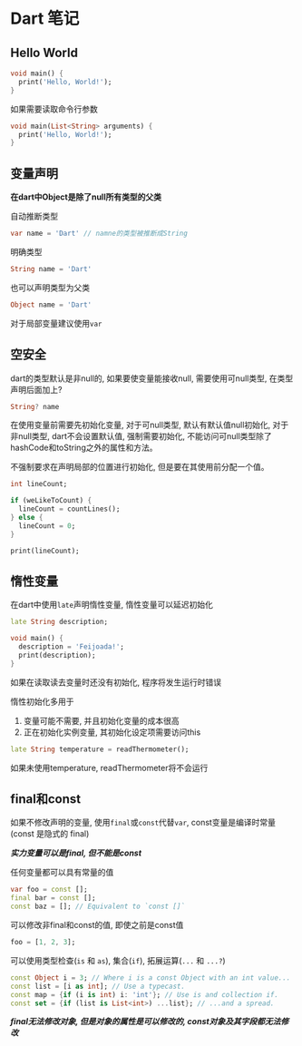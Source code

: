# Dart 笔记

## Hello World

```dart
void main() {
  print('Hello, World!');
}
```
如果需要读取命令行参数
``` dart
void main(List<String> arguments) {
  print('Hello, World!');
}
```

## 变量声明

**在dart中Object是除了null所有类型的父类**

自动推断类型
```dart
var name = 'Dart' // namne的类型被推断成String
```

明确类型
```dart
String name = 'Dart'
```

也可以声明类型为父类

```dart
Object name = 'Dart'
```

对于局部变量建议使用`var`

## 空安全
dart的类型默认是非null的, 如果要使变量能接收null, 需要使用可null类型, 在类型声明后面加上?

```dart
String? name
```

在使用变量前需要先初始化变量, 对于可null类型, 默认有默认值null初始化, 对于非null类型, dart不会设置默认值, 强制需要初始化, 不能访问可null类型除了hashCode和toString之外的属性和方法。

不强制要求在声明局部的位置进行初始化, 但是要在其使用前分配一个值。

```dart
int lineCount;

if (weLikeToCount) {
  lineCount = countLines();
} else {
  lineCount = 0;
}

print(lineCount);
```

## 惰性变量

在dart中使用`late`声明惰性变量, 惰性变量可以延迟初始化
```dart
late String description;

void main() {
  description = 'Feijoada!';
  print(description);
}
```

如果在读取读去变量时还没有初始化, 程序将发生运行时错误

惰性初始化多用于
1. 变量可能不需要, 并且初始化变量的成本很高
2. 正在初始化实例变量, 其初始化设定项需要访问this

```dart
late String temperature = readThermometer(); 
```
如果未使用temperature, readThermometer将不会运行

## final和const

如果不修改声明的变量, 使用`final`或`const`代替`var`, const变量是编译时常量(const 是隐式的 final)


***实力变量可以是final, 但不能是const***

任何变量都可以具有常量的值
```dart
var foo = const [];
final bar = const [];
const baz = []; // Equivalent to `const []`

```

可以修改非final和const的值, 即使之前是const值

```dart
foo = [1, 2, 3];
```
可以使用类型检查(`is` 和 `as`), 集合(`if`), 拓展运算(`...` 和 `...?`)

```dart
const Object i = 3; // Where i is a const Object with an int value...
const list = [i as int]; // Use a typecast.
const map = {if (i is int) i: 'int'}; // Use is and collection if.
const set = {if (list is List<int>) ...list}; // ...and a spread.

```

***final无法修改对象, 但是对象的属性是可以修改的, const对象及其字段都无法修改***